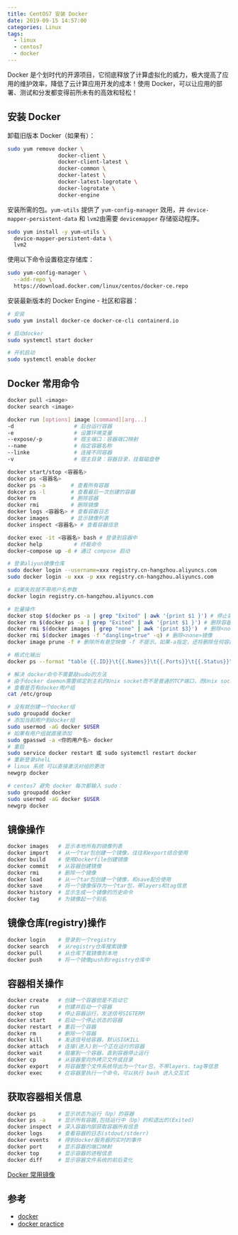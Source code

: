 ```yaml
---
title: CentOS7 安装 Docker
date: 2019-09-15 14:57:00
categories: Linux
tags:
  - linux
  - centos7
  - docker
---
```


Docker 是个划时代的开源项目，它彻底释放了计算虚拟化的威力，极大提高了应用的维护效率，降低了云计算应用开发的成本！使用 Docker，可以让应用的部署、测试和分发都变得前所未有的高效和轻松！

<!--more-->

## 安装 Docker

卸载旧版本 Docker（如果有）：

```bash
sudo yum remove docker \
                docker-client \
                docker-client-latest \
                docker-common \
                docker-latest \
                docker-latest-logrotate \
                docker-logrotate \
                docker-engine

```

安装所需的包。`yum-utils` 提供了 `yum-config-manager` 效用，并 `device-mapper-persistent-data` 和 `lvm2`由需要 `devicemapper` 存储驱动程序。

```bash
sudo yum install -y yum-utils \
  device-mapper-persistent-data \
  lvm2

```

使用以下命令设置稳定存储库：

```bash
sudo yum-config-manager \
  --add-repo \
  https://download.docker.com/linux/centos/docker-ce.repo
```

安装最新版本的 Docker Engine - 社区和容器：

```bash
# 安装
sudo yum install docker-ce docker-ce-cli containerd.io

# 启动docker
sudo systemctl start docker

# 开机启动
sudo systemctl enable docker
```

## Docker 常用命令

```bash
docker pull <image>
docker search <image>

docker run [options] image [command][arg...]
-d                   # 后台运行容器
-e                   # 设置环境变量
--expose/-p          # 宿主端口：容器端口映射
--name               # 指定容器名称
--linke              # 连接不同容器
-v                   # 宿主目录：容器目录，挂载磁盘卷

docker start/stop <容器名>
docker ps <容器名>
docker ps -a        # 查看所有容器
dokcer ps -l        # 查看最后一次创建的容器
docker rm           # 删除容器
docker rmi          # 删除镜像
docker logs <容器名> # 查看容器日志
docker images       # 显示镜像列表
docker inspect <容器名> # 查看容器信息

docker exec -it <容器名> bash # 登录到容器中
docker help          # 终极命令
docker-compose up -d # 通过 compose 启动

# 登录aliyun镜像仓库
sudo docker login --username=xxx registry.cn-hangzhou.aliyuncs.com
sudo docker login -u xxx -p xxx registry.cn-hangzhou.aliyuncs.com

# 如果失败就不带用户名参数
docker login registry.cn-hangzhou.aliyuncs.com

# 批量操作
docker stop $(docker ps -a | grep "Exited" | awk '{print $1 }') # 停止容器
docker rm $(docker ps -a | grep "Exited" | awk '{print $1 }') # 删除容器
docker rmi $(docker images | grep "none" | awk '{print $3}')  # 删除<none>镜像
docker rmi $(docker images -f "dangling=true" -q) # 删除<none>镜像
docker image prune -f # 删除所有悬空映像 -f 不提示。如果-a指定，还将删除任何容器未引用的所有映像

# 格式化输出
docker ps --format "table {{.ID}}\t{{.Names}}\t{{.Ports}}\t{{.Status}}"

# 解决 docker命令不需要敲sudo的方法
# 由于docker daemon需要绑定到主机的Unix socket而不是普通的TCP端口，而Unix socket的属主为root用户，所以其他用户只有在命令前添加sudo选项才能执行相关操作。
# 查看是否有docker用户组
cat /etc/group

# 没有就创建一个docker组
sudo groupadd docker
# 添加当前用户到docker组
sudo usermod -aG docker $USER
# 如果有用户组就直接添加
sudo gpasswd -a <你的用户名> docker
# 重启
sudo service docker restart 或 sudo systemctl restart docker
# 重新登录shelL
# linux 系统 可以直接激活对组的更改
newgrp docker

# centos7 避免 docker 每次都输入 sudo：
sudo groupadd docker
sudo usermod -aG docker $USER
newgrp docker
```

## 镜像操作

```bash
docker images   # 显示本地所有的镜像列表
docker import   # 从一个tar包创建一个镜像，往往和export结合使用
docker build    # 使用Dockerfile创建镜像
docker commit   # 从容器创建镜像
docker rmi      # 删除一个镜像
docker load     # 从一个tar包创建一个镜像，和save配合使用
docker save     # 将一个镜像保存为一个tar包，带layers和tag信息
docker history  # 显示生成一个镜像的历史命令
docker tag      # 为镜像起一个别名
```

## 镜像仓库(registry)操作

```bash
docker login    # 登录到一个registry
docker search   # 从registry仓库搜索镜像
docker pull     # 从仓库下载镜像到本地
docker push     # 将一个镜像push到registry仓库中
```

## 容器相关操作

```bash
docker create   # 创建一个容器但是不启动它
docker run      # 创建并启动一个容器
docker stop     # 停止容器运行，发送信号SIGTERM
docker start    # 启动一个停止状态的容器
docker restart  # 重启一个容器
docker rm       # 删除一个容器
docker kill     # 发送信号给容器，默认SIGKILL
docker attach   # 连接(进入)到一个正在运行的容器
docker wait     # 阻塞到一个容器，直到容器停止运行
docker cp       # 从容器里向外拷贝文件或目录
docker export   # 将容器整个文件系统导出为一个tar包，不带layers、tag等信息
docker exec     # 在容器里执行一个命令，可以执行 bash 进入交互式
```

## 获取容器相关信息

```bash
docker ps       # 显示状态为运行（Up）的容器
docker ps -a    # 显示所有容器,包括运行中（Up）的和退出的(Exited)
docker inspect  # 深入容器内部获取容器所有信息
docker logs     # 查看容器的日志(stdout/stderr)
docker events   # 得到docker服务器的实时的事件
docker port     # 显示容器的端口映射
docker top      # 显示容器的进程信息
docker diff     # 显示容器文件系统的前后变化
```

[Docker 常用镜像](https://xinlc.github.io/2019/07/28/back-end/linux/docker-image)

## 参考

- [docker](https://docs.docker.com/install/linux/docker-ce/centos/)
- [docker practice](https://yeasy.gitbooks.io/docker_practice/introduction/what.html)
